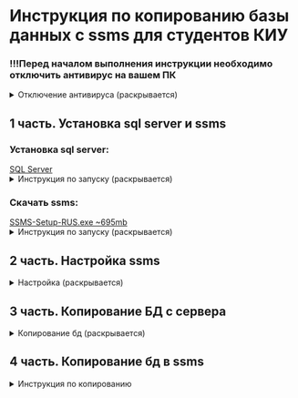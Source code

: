 <h1>Инструкция по копированию базы данных с ssms для студентов КИУ</h1>
<h3>!!!Перед началом выполнения инструкции необходимо отключить антивирус на вашем ПК</h3>
<details>
<summary>Отключение антивируса (раскрывается)</summary>

Нажимаем на значок антивируса
<img src="images/antivirus1.png" alt="Значок антивируса">

Переходим в раздел "Защита от вирусов и угроз"
<img src="images/antivirus2.png" alt="Переход в нужынй раздел">

Переходим в управление настройками
<img src="images/antivirus3.png" alt="Управление настройками">

Переключаем все ползунки
<img src="images/antivirus4.png" alt="Переключение ползунков">

Готово
</details>
<h2>1 часть. Установка sql server и ssms</h2>

<h3>Установка sql server:</h3> <a href="https://github.com/MaksimFomin06/instructions-for-copying-a-database-from-SSMS/raw/refs/heads/main/sql%20server/SQL2022-SSEI-Dev.exe?download=" download>SQL Server </a>
<details>
<summary>Инструкция по запуску (раскрывается)</summary>
<ul>
<li>
Запускаем файл
<img src="images/sql1.png" alt="Запуск exe файла">
</li>
<li>
В всплывающем окне разрешаем внесение изменений на устройстве("Да")
</li>
<li>
Выбираем тип установки "Базовая"
<img src="images/sql2.png" alt="Базовая">
</li>
<li>
Нажимаем "Принять"
<img src="images/sql3.png" alt="">
</li>
<li>
Проверяем место установки и нажимаем кнопку "Установить"
<img src="images/sql4.png" alt="">
</li>
<li>
Ждем конца установки. Размер ~8.5gb.
Нажимаем "Закрыть" и "Да"
<img src="images/sql5.png" alt="">
</li>
</ul>
</details>

<h3>Скачать ssms:</h3> <a href="https://github.com/MaksimFomin06/instructions-for-copying-a-database-from-SSMS/raw/refs/heads/main/ssms/SSMS-Setup-RUS.exe?download=" download>SSMS-Setup-RUS.exe ~695mb</a>
<details>
<summary>Инструкция по запуску (раскрывается)</summary>
<ul>
<li>
Запускаем файл
<img src="images/ssms1.png" alt="">
</li>
<li>
В всплывающем окне разрешаем внесение изменений на устройстве("Да")
</li>
<li>
Проверяем расположение и кнопку "Установить".
После установки нажимаем "Закрыть"
<img src="images/ssms2.png" alt="">
</li>
</ul>
</details>
<h2>2 часть. Настройка ssms</h2>
<details>
<summary>Настройка (раскрывается)</summary>
<ul>
<li>
Открываем ssms. Нас встречает такое меню.
<img src="images/ssms3.png" alt="">
</li>
<li>
Далее в окне выбираем "Продолжить обзор"
<img src="images/ssms4.png" alt="">
</li>
<li>
Выбираем как на фото. Далее "ОК" и "Соединить"
<img src="images/ssms5.png" alt="">
</li>
</ul>
</details>
<h2>3 часть. Копирование БД с сервера</h2>
<details>
<summary>Копирование бд (раскрывается)</summary>
<ul>
<li>
Правой кнопкой мыши нажимаем на нужную БД
<img src="images/copy1.png" alt="">
</li>
<li>
Нажимаем "Задачи" -> "Сформировать скрипты"
<img src="images/copy2.png" alt="">
</li>
<li>
Выйдет такое меню
<img src="images/copy3.png" alt="">
</li>
<li>
Нажимаем "Далее"
</li>
<li>
Выбираем как на фото, затем "Далее"
<img src="images/copy4.png" alt="">
</li>
<li>
Далее выбираем параметры сохранения и обязательно запоминаем путь сохранения и название файла. Нажимаем "Далее" два раза
<img src="images/copy5.png" alt="">
</li>
<li>
Итоговый результат. Нажимаем "Готово"
<img src="images/copy6.png" alt="">
</li>
</ul>
</details>
<h2>4 часть. Копирование бд в ssms</h2>
<details>
<summary>Инструкция по копированию</summary>
<ul>
<li>
В ssms создаем базу данных с таким же названием как и на сервере
<img src="recovery.png" alt="">
</li>
<li>
Выйдет окно. В "Имя базы данных" пишем название БД. Нажимаем "ОК"
<img src="recovery3.png" alt="">
</li>
<li>
Находим наш файл в проводнике, нажимаем на него два раза
<img src="recovery1.png" alt="">
</li>
<li>
Файл откроется в ssms и нам нужно будет его выполнить
<img src="recovery2.png" alt="">
</li>
<li>
Если вы все сделали правильно то скрипт выполнится успешно
<img src="recovery4.png" alt="">
</li>
<li>
Можем проверить правильность копирования выводом случайных данных из БД
<img src="recovery5.png" alt="">
</li>
</ul>
</details>